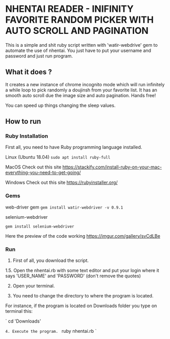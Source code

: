 # NHENTAI READER - INIFINITY FAVORITE RANDOM PICKER WITH AUTO SCROLL AND PAGINATION 

This is a simple and shit ruby script written with 'watir-webdrive' gem to automate the use of nhentai.
You just have to put your username and password and just run program.

## What it does ?
It creates a new instance of chrome incognito mode which will run infinitely a while loop to pick randomly a doujinsh
from your favorite list. It has an smooth auto scroll due the image size and auto pagination. Hands free!

You can speed up things changing the sleep values.

## How to run
### Ruby Installation

First all, you need to have Ruby programming language installed.

Linux (Ubuntu 18.04)
`
sudo apt install ruby-full
`

MacOS Check out this site https://stackify.com/install-ruby-on-your-mac-everything-you-need-to-get-going/

Windows Check out this site https://rubyinstaller.org/

### Gems

web-driver gem
`
gem install watir-webdriver -v 0.9.1
`	

selenium-webdriver

`gem install selenium-webdriver
`

Here the preview of the code working
https://imgur.com/gallery/svCdLBe


### Run
1. First of all, you download the script. 

1.5. Open the nhentai.rb with some text editor and put your login where it says 'USER_NAME' and 'PASSWORD' (don't remove the quotes)

2. Open your terminal.

3. You need to change the directory to where the program is located.

For instance, if the program is located on Downloads folder you type on terminal this:

`
cd 'Downloads'

`
4. Execute the program. 
`
ruby nhentai.rb
`



